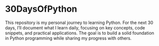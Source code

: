 # 30DaysOfPython
This repository is my personal journey to learning Python. For the next 30 days, I’ll document what I learn daily, focusing on key concepts, code snippets, and practical applications. The goal is to build a solid foundation in Python programming while sharing my progress with others.
